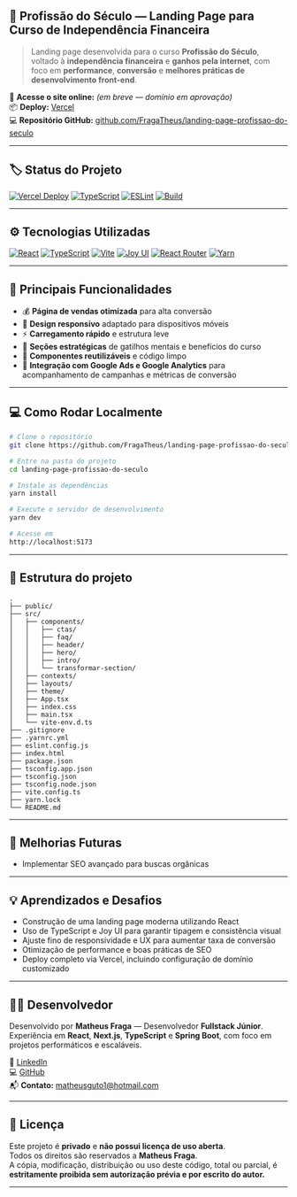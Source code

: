 ## 🚀 Profissão do Século — Landing Page para Curso de Independência Financeira

> Landing page desenvolvida para o curso **Profissão do Século**, voltado à **independência financeira** e **ganhos pela internet**, com foco em **performance**, **conversão** e **melhores práticas de desenvolvimento front-end**.

🔗 **Acesse o site online:** *(em breve — domínio em aprovação)*  
📦 **Deploy:** [Vercel](https://vercel.com)  
💻 **Repositório GitHub:** [github.com/FragaTheus/landing-page-profissao-do-seculo](https://github.com/FragaTheus/landing-page-profissao-do-seculo)

---

## 🏷️ Status do Projeto

[![Vercel Deploy](https://img.shields.io/badge/Vercel-Deploy-brightgreen?style=for-the-badge&logo=vercel&logoColor=white)](https://vercel.com)
[![TypeScript](https://img.shields.io/badge/TypeScript-3178C6?style=for-the-badge&logo=typescript&logoColor=white)](https://www.typescriptlang.org/)
[![ESLint](https://img.shields.io/badge/ESLint-4B32C3?style=for-the-badge&logo=eslint&logoColor=white)](https://eslint.org/)
[![Build](https://img.shields.io/badge/Build-Passing-brightgreen?style=for-the-badge)](https://github.com/FragaTheus/landing-page-profissao-do-seculo/actions)

---

## ⚙️ Tecnologias Utilizadas

[![React](https://img.shields.io/badge/React-20232A?style=for-the-badge&logo=react&logoColor=61DAFB)](https://reactjs.org/)
[![TypeScript](https://img.shields.io/badge/TypeScript-3178C6?style=for-the-badge&logo=typescript&logoColor=white)](https://www.typescriptlang.org/)
[![Vite](https://img.shields.io/badge/Vite-646CFF?style=for-the-badge&logo=vite&logoColor=FFD62E)](https://vitejs.dev/)
[![Joy UI](https://img.shields.io/badge/Joy%20UI-007FFF?style=for-the-badge&logo=mui&logoColor=white)](https://mui.com/joy-ui/)
[![React Router](https://img.shields.io/badge/React_Router-CA4245?style=for-the-badge&logo=react-router&logoColor=white)](https://reactrouter.com/)
[![Yarn](https://img.shields.io/badge/Yarn-2C8EBB?style=for-the-badge&logo=yarn&logoColor=white)](https://yarnpkg.com/)

---

## 🧠 Principais Funcionalidades

- 💰 **Página de vendas otimizada** para alta conversão  
- 📱 **Design responsivo** adaptado para dispositivos móveis  
- ⚡ **Carregamento rápido** e estrutura leve  
- 🎯 **Seções estratégicas** de gatilhos mentais e benefícios do curso  
- 🧩 **Componentes reutilizáveis** e código limpo    
- 🔄 **Integração com Google Ads e Google Analytics** para acompanhamento de campanhas e métricas de conversão
---

## 💻 Como Rodar Localmente

```bash
# Clone o repositório
git clone https://github.com/FragaTheus/landing-page-profissao-do-seculo.git

# Entre na pasta do projeto
cd landing-page-profissao-do-seculo

# Instale as dependências
yarn install

# Execute o servidor de desenvolvimento
yarn dev

# Acesse em
http://localhost:5173
```
---

## 📁 Estrutura do projeto
```
.
├── public/
├── src/
│   ├── components/
│   │   ├── ctas/
│   │   ├── faq/
│   │   ├── header/
│   │   ├── hero/
│   │   ├── intro/
│   │   └── transformar-section/
│   ├── contexts/
│   ├── layouts/
│   ├── theme/
│   ├── App.tsx
│   ├── index.css
│   ├── main.tsx
│   └── vite-env.d.ts
├── .gitignore
├── .yarnrc.yml
├── eslint.config.js
├── index.html
├── package.json
├── tsconfig.app.json
├── tsconfig.json
├── tsconfig.node.json
├── vite.config.ts
├── yarn.lock
└── README.md
```

---

## 🚀 Melhorias Futuras 

- Implementar SEO avançado para buscas orgânicas

---

## 💡 Aprendizados e Desafios

- Construção de uma landing page moderna utilizando React
- Uso de TypeScript e Joy UI para garantir tipagem e consistência visual
- Ajuste fino de responsividade e UX para aumentar taxa de conversão
- Otimização de performance e boas práticas de SEO
- Deploy completo via Vercel, incluindo configuração de domínio customizado

---

## 👨‍💻 Desenvolvedor

Desenvolvido por **Matheus Fraga** — Desenvolvedor **Fullstack Júnior**.  
Experiência em **React**, **Next.js**, **TypeScript** e **Spring Boot**, com foco em projetos performáticos e escaláveis.

🔗 [LinkedIn](https://www.linkedin.com/in/matheusfraga/)  
💻 [GitHub](https://github.com/FragaTheus)  
📬 **Contato:** [matheusguto1@hotmail.com](mailto:matheusguto1@hotmail.com)

---

## 🪪 Licença

Este projeto é **privado** e **não possui licença de uso aberta**.  
Todos os direitos são reservados a **Matheus Fraga**.  
A cópia, modificação, distribuição ou uso deste código, total ou parcial, é **estritamente proibida sem autorização prévia e por escrito do autor.**

---
